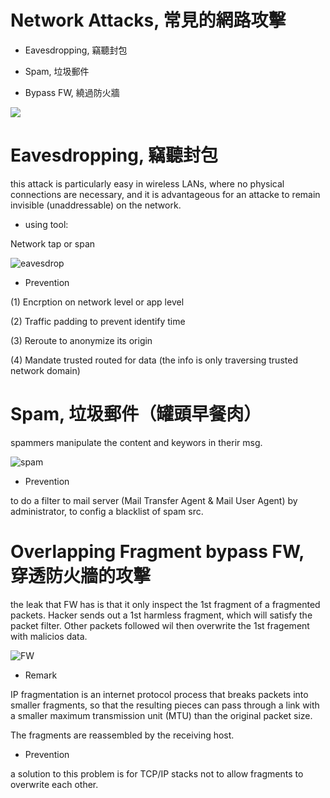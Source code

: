 # Network Attacks, 常見的網路攻擊

* Eavesdropping, 竊聽封包

* Spam, 垃圾郵件

* Bypass FW, 繞過防火牆

![](https://ichef.bbci.co.uk/news/976/cpsprodpb/2B87/production/_90934111_1-1.jpg)


# Eavesdropping, 竊聽封包

this attack is particularly easy in wireless LANs, where no physical connections are necessary, and it is advantageous for an attacke to remain invisible (unaddressable) on the network.

* using tool: 

Network tap or span

![eavesdrop](https://cdn2.iconfinder.com/data/icons/man-and-door/351/door-022-512.png)

* Prevention

(1) Encrption on network level or app level

(2) Traffic padding to prevent identify time

(3) Reroute to anonymize its origin

(4) Mandate trusted routed for data (the info is only traversing trusted network domain)

# Spam, 垃圾郵件（罐頭早餐肉）

spammers manipulate the content and keywors in therir msg.

![spam](https://blog.trendmicro.com.tw/wp-content/uploads/2011/10/spam.jpg)

* Prevention

to do a filter to mail server (Mail Transfer Agent & Mail User Agent) by administrator, to config a blacklist of spam src.

# Overlapping Fragment bypass FW, 穿透防火牆的攻擊

the leak that FW has is that it only inspect the 1st fragment of a fragmented packets. Hacker sends out a 1st harmless fragment, which will satisfy the packet filter. Other packets followed wil then overwrite the 1st fragement with malicios data.

![FW](https://thetechwin.files.wordpress.com/2019/03/ngfw.png?w=1000)

* Remark

IP fragmentation is an internet protocol process that breaks packets into smaller fragments, so that the resulting pieces can pass through a link with a smaller maximum transmission unit (MTU) than the original packet size.

The fragments are reassembled by the receiving host.

* Prevention

a solution to this problem is for TCP/IP stacks not to allow fragments to overwrite each other.
